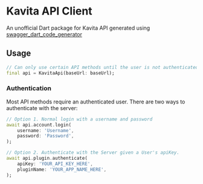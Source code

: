 <!-- 
This README describes the package. If you publish this package to pub.dev,
this README's contents appear on the landing page for your package.

For information about how to write a good package README, see the guide for
[writing package pages](https://dart.dev/guides/libraries/writing-package-pages). 

For general information about developing packages, see the Dart guide for
[creating packages](https://dart.dev/guides/libraries/create-library-packages)
and the Flutter guide for
[developing packages and plugins](https://flutter.dev/developing-packages). 
-->

# Kavita API Client

An unofficial Dart package for Kavita API generated using [swagger_dart_code_generator](https://pub.dev/packages/swagger_dart_code_generator)

## Usage

```dart
// Can only use certain API methods until the user is not authenticated
final api = KavitaApi(baseUrl: baseUrl);
```

### Authentication

Most API methods require an authenticated user. There are two ways to authenticate with the server:

```dart
// Option 1. Normal login with a username and password
await api.account.login(
    username: 'Username',
    password: 'Password',
);

// Option 2. Authenticate with the Server given a User's apiKey.
await api.plugin.authenticate(
    apiKey: 'YOUR_API_KEY_HERE',
    pluginName: 'YOUR_APP_NAME_HERE',
);
```
